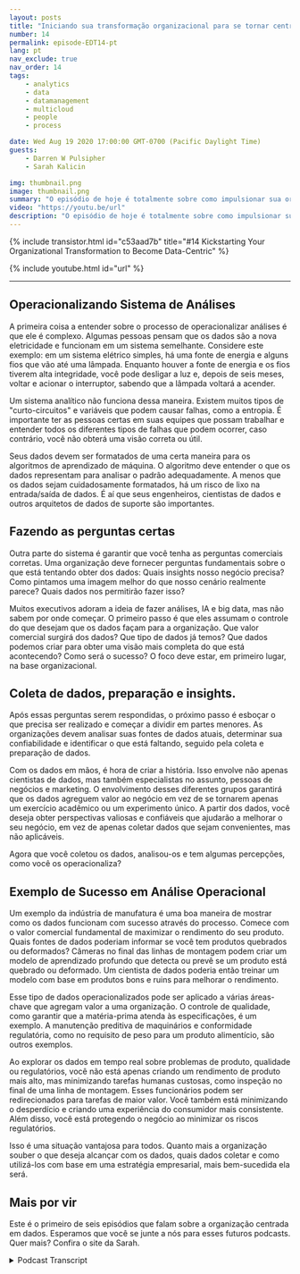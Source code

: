 ```yaml
---
layout: posts
title: "Iniciando sua transformação organizacional para se tornar centrada em dados"
number: 14
permalink: episode-EDT14-pt
lang: pt
nav_exclude: true
nav_order: 14
tags:
    - analytics
    - data
    - datamanagement
    - multicloud
    - people
    - process

date: Wed Aug 19 2020 17:00:00 GMT-0700 (Pacific Daylight Time)
guests:
    - Darren W Pulsipher
    - Sarah Kalicin

img: thumbnail.png
image: thumbnail.png
summary: "O episódio de hoje é totalmente sobre como impulsionar sua organização para se tornar centrada em dados e o valor que isso pode trazer. O convidado especial de Darren é Sarah Kalicin, cientista de dados líder para centros de dados na Intel."
video: "https://youtu.be/url"
description: "O episódio de hoje é totalmente sobre como impulsionar sua organização para se tornar centrada em dados e o valor que isso pode trazer. O convidado especial de Darren é Sarah Kalicin, cientista de dados líder para centros de dados na Intel."
---
```


<div>
{% include transistor.html id="c53aad7b" title="#14 Kickstarting Your Organizational Transformation to Become Data-Centric" %}

{% include youtube.html id="url" %}
</div>

---

## Operacionalizando Sistema de Análises

A primeira coisa a entender sobre o processo de operacionalizar análises é que ele é complexo. Algumas pessoas pensam que os dados são a nova eletricidade e funcionam em um sistema semelhante. Considere este exemplo: em um sistema elétrico simples, há uma fonte de energia e alguns fios que vão até uma lâmpada. Enquanto houver a fonte de energia e os fios tiverem alta integridade, você pode desligar a luz e, depois de seis meses, voltar e acionar o interruptor, sabendo que a lâmpada voltará a acender.

Um sistema analítico não funciona dessa maneira. Existem muitos tipos de "curto-circuitos" e variáveis que podem causar falhas, como a entropia. É importante ter as pessoas certas em suas equipes que possam trabalhar e entender todos os diferentes tipos de falhas que podem ocorrer, caso contrário, você não obterá uma visão correta ou útil.

Seus dados devem ser formatados de uma certa maneira para os algoritmos de aprendizado de máquina. O algoritmo deve entender o que os dados representam para analisar o padrão adequadamente. A menos que os dados sejam cuidadosamente formatados, há um risco de lixo na entrada/saída de dados. É aí que seus engenheiros, cientistas de dados e outros arquitetos de dados de suporte são importantes.

## Fazendo as perguntas certas

Outra parte do sistema é garantir que você tenha as perguntas comerciais corretas. Uma organização deve fornecer perguntas fundamentais sobre o que está tentando obter dos dados: Quais insights nosso negócio precisa? Como pintamos uma imagem melhor do que nosso cenário realmente parece? Quais dados nos permitirão fazer isso?

Muitos executivos adoram a ideia de fazer análises, IA e big data, mas não sabem por onde começar. O primeiro passo é que eles assumam o controle do que desejam que os dados façam para a organização. Que valor comercial surgirá dos dados? Que tipo de dados já temos? Que dados podemos criar para obter uma visão mais completa do que está acontecendo? Como será o sucesso? O foco deve estar, em primeiro lugar, na base organizacional.

## Coleta de dados, preparação e insights.

Após essas perguntas serem respondidas, o próximo passo é esboçar o que precisa ser realizado e começar a dividir em partes menores. As organizações devem analisar suas fontes de dados atuais, determinar sua confiabilidade e identificar o que está faltando, seguido pela coleta e preparação de dados.

Com os dados em mãos, é hora de criar a história. Isso envolve não apenas cientistas de dados, mas também especialistas no assunto, pessoas de negócios e marketing. O envolvimento desses diferentes grupos garantirá que os dados agreguem valor ao negócio em vez de se tornarem apenas um exercício acadêmico ou um experimento único. A partir dos dados, você deseja obter perspectivas valiosas e confiáveis que ajudarão a melhorar o seu negócio, em vez de apenas coletar dados que sejam convenientes, mas não aplicáveis.

Agora que você coletou os dados, analisou-os e tem algumas percepções, como você os operacionaliza?

## Exemplo de Sucesso em Análise Operacional

Um exemplo da indústria de manufatura é uma boa maneira de mostrar como os dados funcionam com sucesso através do processo. Comece com o valor comercial fundamental de maximizar o rendimento do seu produto. Quais fontes de dados poderiam informar se você tem produtos quebrados ou deformados? Câmeras no final das linhas de montagem podem criar um modelo de aprendizado profundo que detecta ou prevê se um produto está quebrado ou deformado. Um cientista de dados poderia então treinar um modelo com base em produtos bons e ruins para melhorar o rendimento.

Esse tipo de dados operacionalizados pode ser aplicado a várias áreas-chave que agregam valor a uma organização. O controle de qualidade, como garantir que a matéria-prima atenda às especificações, é um exemplo. A manutenção preditiva de maquinários e conformidade regulatória, como no requisito de peso para um produto alimentício, são outros exemplos.

Ao explorar os dados em tempo real sobre problemas de produto, qualidade ou regulatórios, você não está apenas criando um rendimento de produto mais alto, mas minimizando tarefas humanas custosas, como inspeção no final de uma linha de montagem. Esses funcionários podem ser redirecionados para tarefas de maior valor. Você também está minimizando o desperdício e criando uma experiência do consumidor mais consistente. Além disso, você está protegendo o negócio ao minimizar os riscos regulatórios.

Isso é uma situação vantajosa para todos. Quanto mais a organização souber o que deseja alcançar com os dados, quais dados coletar e como utilizá-los com base em uma estratégia empresarial, mais bem-sucedida ela será.

## Mais por vir

Este é o primeiro de seis episódios que falam sobre a organização centrada em dados. Esperamos que você se junte a nós para esses futuros podcasts. Quer mais? Confira o site da Sarah.



<details>
<summary> Podcast Transcript </summary>

<p></p>

</details>
